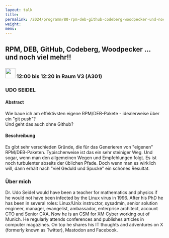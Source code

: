```yaml
---
layout: talk
title:
permalink: /2024/programm/80-rpm-deb-github-codeberg-woodpecker-und-noch-viel-mehr-/
weight:
menu:
---
```

## RPM, DEB, GitHub, Codeberg, Woodpecker ... und noch viel mehr!!

### <img height = "32" src="../../../images/talk.svg"> 12:00 bis 12:20 in Raum V3 (A301)

### UDO SEIDEL

#### Abstract

Wie baue ich am effektivsten eigene RPM/DEB-Pakete - idealerweise über ein "git push"?  
Und geht das auch ohne Github?

#### Beschreibung

Es gibt sehr verschieden Gründe, die für das Generieren von "eigenen" RPM/DEB-Paketen. Typischerweise ist das ein sehr steiniger Weg. Und sogar, wenn man den allgemeinen Wegen und Empfehlungen folgt. Es ist noch turbulenter abseits der üblichen Pfade. Doch wenn man es wirklich will, dann erhält nach "viel Geduld und Spucke" ein schönes Resultat.

### Über mich

Dr. Udo Seidel would have been a teacher for mathematics and physics if he would not have been infected by the Linux virus in 1996. After his PhD he has been in several roles: Linux/Unix instructor, sysadmin, senior solution engineer, manager, evangelist, ambassador, enterprise architect, account CTO and Senior CXA. Now he is an CSM for XM Cyber working out of Munich. He regularly attends conferences and publishes articles in computer magazines. On top he shares his IT thoughts and adventures on X (formerly known as Twitter), Mastodon and Facebook.

